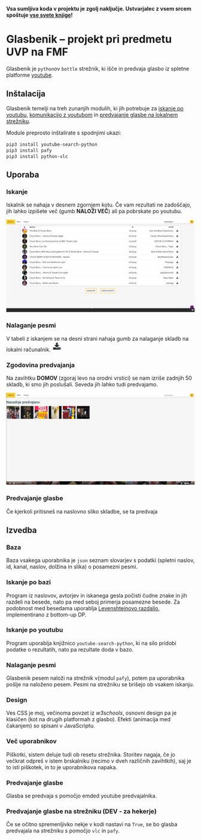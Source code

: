 **Vsa sumljiva koda v projektu je zgolj naključje. Ustvarjalec z vsem srcem spoštuje [vse svete knjige](https://developers.google.com/youtube/terms/api-services-terms-of-service)!**
# Glasbenik – projekt pri predmetu UVP na FMF
Glasbenik je `python`ov `bottle` strežnik, ki išče in predvaja glasbo iz spletne platforme [youtube](https://www.youtube.com/).

## Inštalacija
Glasbenik temelji na treh zunanjih modulih, ki jih potrebuje za [iskanje po youtubu](https://github.com/alexmercerind/youtube-search-python), [komunikacijo z youtubom](https://pypi.org/project/pafy/) in [predvajanje glasbe na lokalnem strežniku](https://pypi.org/project/python-vlc/).

Module preprosto inštalirate s spodnjimi ukazi:
```
pip3 install youtube-search-python
pip3 install pafy
pip3 install python-vlc
``` 
## Uporaba
### Iskanje
Iskalnik se nahaja v desnem zgornjem kotu. Če vam rezultati ne zadoščajo, jih lahko izpišete več (gumb **NALOŽI VEČ**) ali pa pobrskate po youtubu.

![Iskanje pesmi Chuck Berry](https://github.com/urhprimozic/glasbenik/blob/master/README_data/iskanje.png)

### Nalaganje pesmi
V tabeli z iskanjem se na desni strani nahaja gumb za nalaganje skladb na lokalni računalnik. ![gumb download](https://github.com/urhprimozic/glasbenik/blob/master/README_data/download.png)

### Zgodovina predvajanja
Na zavihtku **DOMOV** (zgoraj levo na orodni vrstici) se nam izriše zadnjih 50 skladb, ki smo jih poslušali. Seveda jih lahko tudi predvajamo.

![Zgodovina predvajanih pesmi](https://github.com/urhprimozic/glasbenik/blob/master/README_data/zgodovina.png)


### Predvajanje glasbe
Če kjerkoli pritisneš na naslovno sliko skladbe, se ta predvaja


## Izvedba
### Baza
Baza vsakega uporabnika je `json` seznam slovarjev s podatki (spletni naslov, id, kanal, naslov, dolžina in slika) o posamezni pesmi.

### Iskanje po bazi
Program iz naslovov, avtorjev in iskanega gesla počisti čudne znake in jih razdeli na besede, nato pa med seboj primerja posamezne besede. Za podobnost med besedama uporablja [Levenshteinovo razdaljo](https://en.wikipedia.org/wiki/Levenshtein_distance), implementirano z bottom-up DP.

### Iskanje po youtubu
Program uporablja knjižnico `youtube-search-python`, ki na silo pridobi podatke o rezultatih, nato pa rezultate doda v bazo.

### Nalaganje pesmi
Glasbenik pesem naloži na strežnik v(modul `pafy`), potem pa uporabnika pošlje na naloženo pesem. Pesmi na strežniku se brišejo ob vsakem iskanju.

### Design
Ves CSS je moj, večinoma povzet iz *w3schools*, osnovni design pa je klasičen (kot na drugih platformah z glasbo). Efekti (animacija med čakanjem) so spisani v JavaScriptu.



### Več uporabnikov
Piškotki, sistem deluje tudi ob resetu strežnika. Storitev nagaja, če jo večkrat odpreš v istem brskalniku (recimo v dveh različnih zavihtkih), saj je to isti piškotek, in to je uporabnikova napaka.

### Predvajanje glasbe
Glasba se predvaja s pomočjo emded youtube predvajalnika.

### Predvajanje glasbe na strežniku (DEV - za hekerje)
Če se očitno spremenljivko nekje v kodi nastavi na `True`, se bo glasba predvajala na strežniku s pomočjo `vlc` in `pafy`.